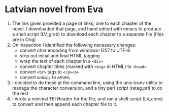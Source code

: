 # Latvian novel from Eva
1. The link given provided a page of links, one to each chapter of the novel. I downloaded that page, and hand edited with emacs to produce a shell script (LV_grab) to download each chapter to a separate file (files are in Orig)
2. On inspection I identified the following necessary changes:
   - convert char encoding from windows-1257 to UTF-8
   - strip out initial and final HTML tagging
   - wrap the text of each chapter in a `<div>`
   - convert chapter titles (marked with `<big>` in HTML) to `<head>`
   - convert `<br>` tags to `</p><p>`
   - convert `&nbsp;` to `&#160;` 
3. I decided to do these at the command line, using the unix iconv utility to manage the character conversion, and a tiny perl script (retag.prl) to do the rest
4. I wrote a minimal TEI Header for the file, and ran a shell script (LV_conv) to convert and then append each chapter file to it.
 
